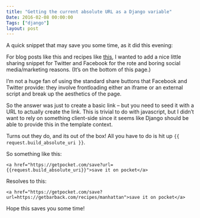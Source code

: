 ```yaml
---
title: "Getting the current absolute URL as a Django variable"
Date: 2016-02-08 00:00:00
Tags: ["django"]
layout: post
---
```


<p>A quick snippet that may save you some time, as it did this evening:</p>


<p>For blog posts like this and recipes like <a href="/recipes/Manhattan">this</a>, I wanted to add a nice little sharing snippet for Twitter and Facebook for the rote and boring social media/marketing reasons.  (It’s on the bottom of this page.)</p>


<p>I’m not a huge fan of using the standard share buttons that Facebook and Twitter provide: they involve frontloading either an iframe or an external script and break up the aesthetics of the page.</p>


<p>So the answer was just to create a basic link – but you need to seed it with a URL to actually create the link.  This is trivial to do with javascript, but I didn’t want to rely on something client-side since it seems like Django should be able to provide this in the template context.</p>


<p>Turns out they do, and its out of the box!  All you have to do is hit up <code>{{ request.build_absolute_uri }}</code>.</p>


<p>So something like this:</p>


<pre><code>&lt;a href="https://getpocket.com/save?url={{request.build_absolute_uri}}"&gt;save it on pocket&lt;/a&gt;
</code></pre>


<p>Resolves to this:</p>


<pre><code>&lt;a href="https://getpocket.com/save?url=https://getbarback.com/recipes/manhattan"&gt;save it on pocket&lt;/a&gt;
</code></pre>


<p>Hope this saves you some time!</p>
	